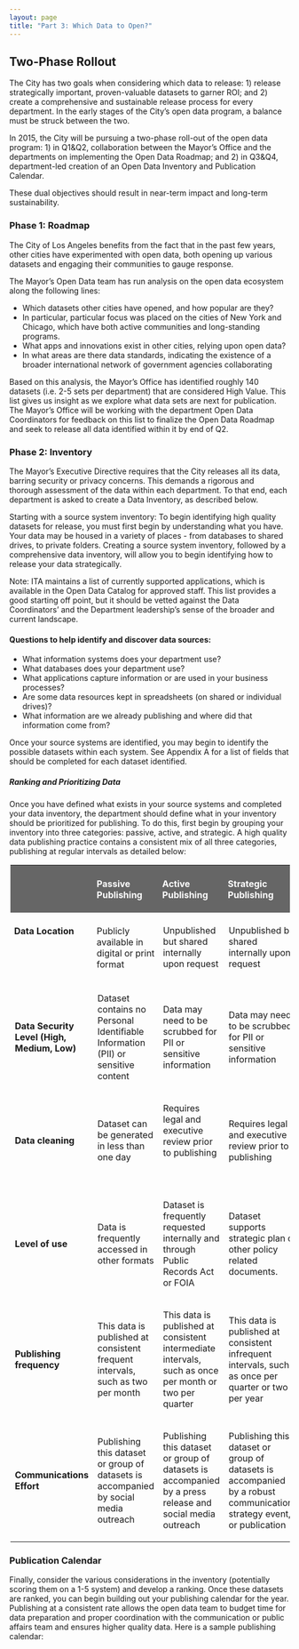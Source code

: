 ```yaml
---
layout: page
title: "Part 3: Which Data to Open?"
---
```


## Two-Phase Rollout
The City has two goals when considering which data to release: 1) release strategically important, proven-valuable datasets to garner ROI; and 2) create a comprehensive and sustainable release process for every department. In the early stages of the City’s open data program, a balance must be struck between the two.  

In 2015, the City will be pursuing a two-phase roll-out of the open data program: 1) in Q1&Q2, collaboration between the Mayor’s Office and the departments on implementing the Open Data Roadmap; and 2) in Q3&Q4,  department-led creation of an Open Data Inventory and Publication Calendar.

These dual objectives should result in near-term impact and long-term sustainability.

### Phase 1: Roadmap
The City of Los Angeles benefits from the fact that in the past few years, other cities have experimented with open data, both opening up various datasets and engaging their communities to gauge response. 

The Mayor’s Open Data team has run analysis on the open data ecosystem along the following lines:

* Which datasets other cities have opened, and how popular are they? 
* In particular, particular focus was placed on the cities of New York and Chicago, which have both active communities and long-standing programs.
* What apps and innovations exist in other cities, relying upon open data?
* In what areas are there data standards, indicating the existence of a broader international network of government agencies collaborating 

Based on this analysis, the Mayor’s Office has identified roughly 140 datasets (i.e. 2-5 sets per department) that are considered High Value. This list gives us insight as we explore what data sets are next for publication. The Mayor’s Office will be working with the department Open Data Coordinators for feedback on this list to finalize the Open Data Roadmap and seek to release all data identified within it by end of Q2.

### Phase 2: Inventory
The Mayor’s Executive Directive requires that the City releases all its data, barring security or privacy concerns. This demands a rigorous and thorough assessment of the data within each department. To that end, each department is asked to create a Data Inventory, as described below.

Starting with a source system inventory: To begin identifying high quality datasets for release, you must first begin by understanding what you have. Your data may be housed in a variety of places - from databases to shared drives, to private folders. Creating a source system inventory, followed by a comprehensive data inventory, will allow you to begin identifying how to release your data strategically.

Note: ITA maintains a list of currently supported applications, which is available in the Open Data Catalog for approved staff. This list provides a good starting off point, but it should be vetted against the Data Coordinators’ and the Department leadership’s sense of the broader and current landscape.

#### Questions to help identify and discover data sources:
* What information systems does your department use?
* What databases does your department use?
* What applications capture information or are used in your business processes?
* Are some data resources kept in spreadsheets (on shared or individual drives)?
* What information are we already publishing and where did that information come from?

Once your source systems are identified, you may begin to identify the possible datasets within each system. See Appendix A for a list of fields that should be completed for each dataset identified.

##### Ranking and Prioritizing Data
Once you have defined what exists in your source systems and completed your data inventory, the department should define what in your inventory should be prioritized for publishing. To do this, first begin by grouping your inventory into three categories: passive, active, and strategic.  A high quality data publishing practice contains a consistent mix of all three categories, publishing at regular intervals as detailed below:


<table class=a border=0 cellspacing=0 cellpadding=0 width=458 style='margin-left:
 1.5pt;border-collapse:collapse;mso-table-layout-alt:fixed;mso-yfti-tbllook:
 1536;mso-padding-alt:0in 5.4pt 0in 5.4pt'>
 <tr style='mso-yfti-irow:0;mso-yfti-firstrow:yes'>
  <td width=89 valign=top style='width:88.5pt;background:#666666;padding:5.0pt 5.0pt 5.0pt 5.0pt'>
  <p style='line-height:normal;mso-pagination:none'><o:p>&nbsp;</o:p></p>
  </td>
  <td width=119 valign=top style='width:119.25pt;background:#666666;padding:
  5.0pt 5.0pt 5.0pt 5.0pt'>
  <p style='line-height:normal;mso-pagination:none'><b
 ><span style='color:white'>Passive
  Publishing</span></b></p>
  </td>
  <td width=115 valign=top style='width:114.75pt;background:#666666;padding:
  5.0pt 5.0pt 5.0pt 5.0pt'>
  <p style='line-height:normal;mso-pagination:none'><b
 ><span style='color:white'>Active
  Publishing </span></b></p>
  </td>
  <td width=135 valign=top style='width:135.0pt;background:#666666;padding:
  5.0pt 5.0pt 5.0pt 5.0pt'>
  <p style='line-height:normal;mso-pagination:none'><b
 ><span style='color:white'>Strategic
  Publishing</span></b></p>
  </td>
 </tr>
 <tr style='mso-yfti-irow:1'>
  <td width=89 valign=top style='width:88.5pt;padding:5.0pt 5.0pt 5.0pt 5.0pt'>
  <p style='line-height:normal;mso-pagination:none'><b
 >Data Location</b></p>
  </td>
  <td width=119 valign=top style='width:119.25pt;padding:5.0pt 5.0pt 5.0pt 5.0pt'>
  <p style='line-height:normal;mso-pagination:none'>Publicly
  available in digital or print format</p>
  </td>
  <td>
  <p style='line-height:normal;mso-pagination:none'>Unpublished
  but shared internally upon request</p>
  </td>
  <td>
  <p style='line-height:normal;mso-pagination:none'>Unpublished
  but shared internally upon request</p>
  </td>
 </tr>
 <tr style='mso-yfti-irow:2'>
  <td>
  <p style='line-height:normal;mso-pagination:none'><b
 >Data Security Level (High, Medium, Low)</b></p>
  </td>
  <td>
  <p style='line-height:normal;mso-pagination:none'>Dataset
  contains no Personal Identifiable Information (PII) or sensitive content</p>
  </td>
  <td>
  <p>Data may need to be scrubbed for PII or
  sensitive information</p>
  </td>
  <td>
  <p>Data may need to be scrubbed for PII or
  sensitive information</p>

  </td>
 </tr>
 <tr style='mso-yfti-irow:3'>
  <td>
  <p style='line-height:normal;mso-pagination:none'><b
 >Data cleaning </b></p>
  </td>
  <td>
  <p style='line-height:normal;mso-pagination:none'>Dataset can
  be generated in less than one day</p>
  </td>
  <td>
  <p>Requires legal and executive review prior to publishing</p>
  <p style='line-height:normal;mso-pagination:none'><o:p>&nbsp;</o:p></p>
  </td>
  <td>
  <p style='line-height:normal;mso-pagination:none'>Requires
  legal and executive review prior to publishing</p>
  </td>
 </tr>
 <tr style='mso-yfti-irow:4'>
  <td>
  <p style='line-height:normal;mso-pagination:none'><b
 >Level of use</b></p>
  </td>
  <td>
  <p style='line-height:normal;mso-pagination:none'>Data is
  frequently accessed in other formats </p>
  </td>
  <td>
  <p style='line-height:normal;mso-pagination:none'>Dataset is
  frequently requested internally and through Public Records Act or FOIA</p>
  </td>
  <td>
  <p style='line-height:normal;mso-pagination:none'>Dataset
  supports strategic plan or other policy related documents.</p>
  </td>
 </tr>
 <tr style='mso-yfti-irow:5'>
  <td>
  <p style='line-height:normal;mso-pagination:none'><b
 >Publishing frequency</b></p>
  </td>
  <td>
  <p style='line-height:normal;mso-pagination:none'>This data
  is published at consistent frequent intervals, such as two per month</p>
  </td>
  <td>
  <p style='line-height:normal;mso-pagination:none'>This data
  is published at consistent intermediate intervals, such as once per month or
  two per quarter</p>
  </td>
  <td>
  <p style='line-height:normal;mso-pagination:none'>This data
  is published at consistent infrequent intervals, such as once per quarter or
  two per year</p>
  </td>
 </tr>
 <tr style='mso-yfti-irow:6;mso-yfti-lastrow:yes'>
  <td>
  <p style='line-height:normal;mso-pagination:none'><b
 >Communications Effort</b></p>
  </td>
  <td>
  <p style='line-height:normal;mso-pagination:none'>Publishing
  this dataset or group of datasets is accompanied by social media outreach </p>
  </td>
  <td>
  <p style='line-height:normal;mso-pagination:none'>Publishing
  this dataset or group of datasets is accompanied by a press release and
  social media outreach</p>
  </td>
  <td>
  <p style='line-height:normal;mso-pagination:none'>Publishing
  this dataset or group of datasets is accompanied by a robust communications
  strategy event, or publication</p>
  </td>
 </tr>
</table>

### Publication Calendar
Finally, consider the various considerations in the inventory (potentially scoring them on a 1-5 system) and develop a ranking. Once these datasets are ranked, you can begin building out your publishing calendar for the year. Publishing at a consistent rate allows the open data team to budget time for data preparation and proper coordination with the communication or public affairs team and ensures higher quality data. Here is a sample publishing calendar:

 



